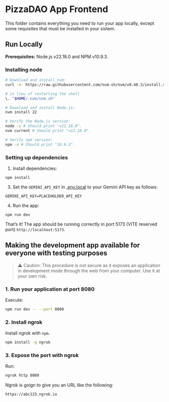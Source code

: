 # PizzaDAO App Frontend

This folder contains everything you need to run your app locally, except some requisites that must be installed in your sistem.

## Run Locally

**Prerequisites:**  Node.js v22.18.0 and NPM v10.9.3.

### Installing node

```bash
# Download and install nvm:
curl -o- https://raw.githubusercontent.com/nvm-sh/nvm/v0.40.3/install.sh | bash

# in lieu of restarting the shell
\. "$HOME/.nvm/nvm.sh"

# Download and install Node.js:
nvm install 22

# Verify the Node.js version:
node -v # Should print "v22.18.0".
nvm current # Should print "v22.18.0".

# Verify npm version:
npm -v # Should print "10.9.3".
```

### Setting up dependencies

1. Install dependencies:

```npm install```

3. Set the `GEMINI_API_KEY` in [.env.local](.env.local) to your Gemini API key as follows:

```GEMINI_API_KEY=PLACEHOLDER_API_KEY```

4. Run the app:

```npm run dev```

That’s it! The app should be running correctly in port 5173 (VITE reserved port) `http://localhost:5173`.


## Making the development app available for everyone with testing purposes

> ⚠️ Caution: This procedure is not secure as it exposes an application in development mode through the web from your computer. Use it at your own risk.

### 1. Run your application at port 8080

Execute:
```bash
npm run dev -- --port 8080
```

### 2. Install ngrok

Install ngrok with `npm`.
```bash
npm install -g ngrok
```

### 3. Expose the port with ngrok

Run:

```bash
ngrok http 8080
```
Ngrok is goign to give you an URL like the following:

```
https://abc123.ngrok.io
```
